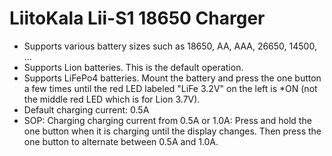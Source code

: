 # LiitoKala Lii-S1 18650 Charger

- Supports various battery sizes such as 18650, AA, AAA, 26650, 14500, ...
- Supports Lion batteries. This is the default operation.
- Supports LiFePo4 batteries. Mount the battery and press the one button a few times until the red LED labeled "LiFe 3.2V" on the left is *ON (not the middle red LED which is for Lion 3.7V).
- Default charging current: 0.5A
- SOP: Charging charging current from 0.5A or 1.0A: Press and hold the one button when it is charging until the display changes. Then press the one button to alternate between 0.5A and 1.0A.


